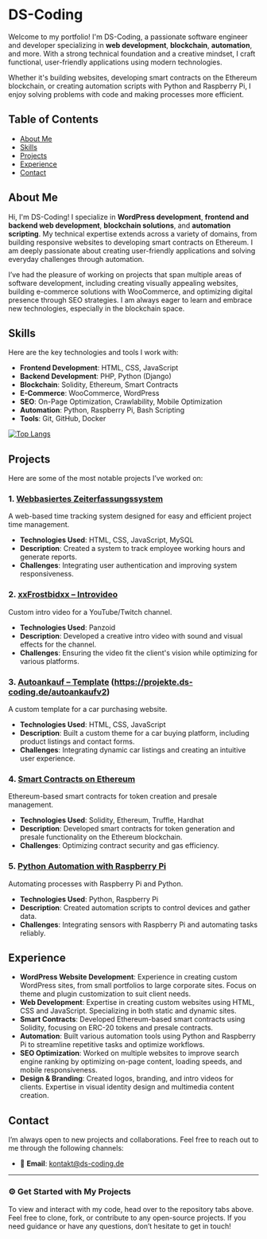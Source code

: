 # DS-Coding

Welcome to my portfolio! I'm DS-Coding, a passionate software engineer and developer specializing in **web development**, **blockchain**, **automation**, and more. With a strong technical foundation and a creative mindset, I craft functional, user-friendly applications using modern technologies.

Whether it's building websites, developing smart contracts on the Ethereum blockchain, or creating automation scripts with Python and Raspberry Pi, I enjoy solving problems with code and making processes more efficient.

## Table of Contents
- [About Me](#about-me)
- [Skills](#skills)
- [Projects](#projects)
- [Experience](#experience)
- [Contact](#contact)

## About Me

Hi, I'm DS-Coding! I specialize in **WordPress development**, **frontend and backend web development**, **blockchain solutions**, and **automation scripting**. My technical expertise extends across a variety of domains, from building responsive websites to developing smart contracts on Ethereum. I am deeply passionate about creating user-friendly applications and solving everyday challenges through automation.

I’ve had the pleasure of working on projects that span multiple areas of software development, including creating visually appealing websites, building e-commerce solutions with WooCommerce, and optimizing digital presence through SEO strategies. I am always eager to learn and embrace new technologies, especially in the blockchain space.

## Skills

Here are the key technologies and tools I work with:

- **Frontend Development**: HTML, CSS, JavaScript
- **Backend Development**: PHP, Python (Django)
- **Blockchain**: Solidity, Ethereum, Smart Contracts
- **E-Commerce**: WooCommerce, WordPress
- **SEO**: On-Page Optimization, Crawlability, Mobile Optimization
- **Automation**: Python, Raspberry Pi, Bash Scripting
- **Tools**: Git, GitHub, Docker

[![Top Langs](https://github-readme-stats.vercel.app/api/top-langs/?username=DS-Coding0&layout=compact&theme=dracula)](https://github.com/DS-Coding0)

## Projects

Here are some of the most notable projects I’ve worked on:

### 1. **[Webbasiertes Zeiterfassungssystem](https://ds-coding.de/portfolio/webbasiertes-zeiterfassungssystem/)**  
   A web-based time tracking system designed for easy and efficient project time management.
   - **Technologies Used**: HTML, CSS, JavaScript, MySQL
   - **Description**: Created a system to track employee working hours and generate reports.
   - **Challenges**: Integrating user authentication and improving system responsiveness.

### 2. **[xxFrostbidxx – Introvideo](https://ds-coding.de/portfolio/xxfrostbidxx-introvideo/)**  
   Custom intro video for a YouTube/Twitch channel.
   - **Technologies Used**: Panzoid
   - **Description**: Developed a creative intro video with sound and visual effects for the channel.
   - **Challenges**: Ensuring the video fit the client's vision while optimizing for various platforms.

### 3. **[Autoankauf – Template](https://projekte.ds-coding.de/autoankauf) (https://projekte.ds-coding.de/autoankaufv2)**  
   A custom template for a car purchasing website.
   - **Technologies Used**: HTML, CSS, JavaScript
   - **Description**: Built a custom theme for a car buying platform, including product listings and contact forms.
   - **Challenges**: Integrating dynamic car listings and creating an intuitive user experience.

### 4. **[Smart Contracts on Ethereum]()**  
   Ethereum-based smart contracts for token creation and presale management.
   - **Technologies Used**: Solidity, Ethereum, Truffle, Hardhat
   - **Description**: Developed smart contracts for token generation and presale functionality on the Ethereum blockchain.
   - **Challenges**: Optimizing contract security and gas efficiency.

### 5. **[Python Automation with Raspberry Pi]()**  
   Automating processes with Raspberry Pi and Python.
   - **Technologies Used**: Python, Raspberry Pi
   - **Description**: Created automation scripts to control devices and gather data.
   - **Challenges**: Integrating sensors with Raspberry Pi and automating tasks reliably.

## Experience

- **WordPress Website Development**: Experience in creating custom WordPress sites, from small portfolios to large corporate sites. Focus on theme and plugin customization to suit client needs.
- **Web Development**: Expertise in creating custom websites using HTML, CSS and JavaScript. Specializing in both static and dynamic sites.
- **Smart Contracts**: Developed Ethereum-based smart contracts using Solidity, focusing on ERC-20 tokens and presale contracts.
- **Automation**: Built various automation tools using Python and Raspberry Pi to streamline repetitive tasks and optimize workflows.
- **SEO Optimization**: Worked on multiple websites to improve search engine ranking by optimizing on-page content, loading speeds, and mobile responsiveness.
- **Design & Branding**: Created logos, branding, and intro videos for clients. Expertise in visual identity design and multimedia content creation.

## Contact

I’m always open to new projects and collaborations. Feel free to reach out to me through the following channels:

- 📧 **Email**: [kontakt@ds-coding.de](mailto:kontakt@ds-coding.de)
---

### ⚙️ **Get Started with My Projects**

To view and interact with my code, head over to the repository tabs above. Feel free to clone, fork, or contribute to any open-source projects. If you need guidance or have any questions, don’t hesitate to get in touch!
